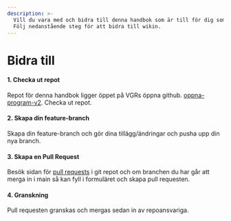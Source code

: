 ```yaml
---
description: >-
  Vill du vara med och bidra till denna handbok som är till för dig som redan bedriver eller är i fart att starta upp ett mjukvaruutvecklings initiativ inom VGR. Det finns mycket kompetens kring mjukvaruutveckling inom VGR och genom att bidra till denna wikin kan vi gemensamt ta del av varandras kompetens. 
  Följ nedanstående steg för att bidra till wikin.
---
```


# Bidra till 



#### 1. Checka ut repot
Repot för denna handbok ligger öppet på VGRs öppna github. [oppna-program-v2](https://github.com/Vastra-Gotalandsregionen/oppna-program-v2.git). Checka ut repot. 

#### 2. Skapa din feature-branch
Skapa din feature-branch och gör dina tillägg/ändringar och pusha upp din nya branch. 

#### 3. Skapa en Pull Request  
Besök sidan för [pull requests](https://github.com/Vastra-Gotalandsregionen/oppna-program-v2/pulls) i git repot och om branchen du har går att merga in i main så kan fyll i formuläret och skapa pull requesten.

#### 4. Granskning  
Pull requesten granskas och mergas sedan in av repoansvariga. 
